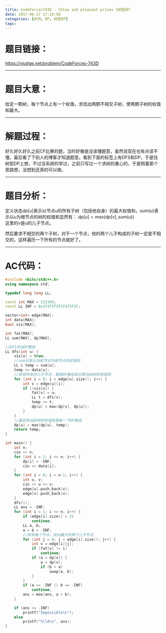```yaml
---
title: CodeForces743D - Chloe and pleasant prizes（树型DP）
date: 2017-06-27 17:10:50
categories: [ACM, DP, 树型DP]
tags:
---
```

# 题目链接：
https://vjudge.net/problem/CodeForces-743D


----------------------
# 题目大意：
给定一颗树，每个节点上有一个权值，求找出两颗不相交子树，使两颗子树的权值和最大。

---------------------------------
# 解题过程：
好久好久好久之前CF比赛的题，当时好像是没读懂题意，虽然说现在也有点读不懂，最后看了下别人的博客才知道题意。看到下面的标签上有DFS和DP，于是往树型DP上想，不过没系统的学过，之前只写过一个求树的重心的，于是照着那个思路想，没想到还真的可以做。

-------------------------------
# 题目分析：
定义状态$dp[u]$表示以节点$u$的所有子树（包括他自身）的最大权值和，$sum(u)$表示以$u$为根节点的树的权值和显然有：
$dp[u] = max(dp[v], sum(u))$  
这里的$v$是$u$的儿子节点。

然后要求不相交的两个子树，对于一个节点，他的两个儿子构成的子树一定是不相交的，这样遍历一下所有的节点就好了。


-----------------------------
# AC代码：

```cpp
#include <bits/stdc++.h>
using namespace std;

typedef long long LL;

const int MAX = 212345;
const LL INF = 0x3f3f3f3f3f3f3f3f;

vector<int> edge[MAX];
int data[MAX];
bool vis[MAX];

int fat[MAX];
LL sum[MAX], dp[MAX];

//DFS求出DP数组
LL dfs(int u) {
    vis[u] = true;
    //sum记录以当前节点为根节点的权值和
    LL & temp = sum[u];
    temp += data[u];
    //枚举所有的儿子节点，更新DP数组和计算当前树的权值和
    for (int i = 0; i < edge[u].size(); i++) {
        int v = edge[u][i];
        if (!vis[v]) {
            fat[v] = u;
            LL t = dfs(v);
            temp += t;
            dp[u] = max(dp[v], dp[u]);
        }
    }
    //最后用当前树的权值和更新一下DP数组
    dp[u] = max(dp[u], temp);
    return temp;
}

int main() {
    int n;
    cin >> n;
    for (int i = 1; i <= n; i++) {
        dp[i] = -INF;
        cin >> data[i];
    }
    for (int i = 0; i < n-1; i++) {
        int u, v;
        cin >> u >> v;
        edge[u].push_back(v);
        edge[v].push_back(u);
    }
    dfs(1);
    LL ans = -INF;
    for (int i = 1; i <= n; i++) {
        if (edge[i].size() < 2)
            continue;
        LL a, b;
        a = b = -INF;
        //枚举每个节点，找出最大的两个儿子节点
        for (int j = 0; j < edge[i].size(); j++) {
            int v = edge[i][j];
            if (fat[v] != i)
                continue;
            if (a < dp[v]) {
                a = dp[v];
                if (b < a)
                    swap(a, b);
            }
        }
        if (a == -INF || b == -INF)
            continue;
        ans = max(ans, a + b);
    }

    if (ans <= -INF)
        printf("Impossible\n");
    else
        printf("%lld\n", ans);
}
```